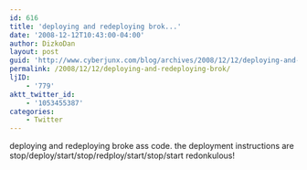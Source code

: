 ```yaml
---
id: 616
title: 'deploying and redeploying brok...'
date: '2008-12-12T10:43:00-04:00'
author: DizkoDan
layout: post
guid: 'http://www.cyberjunx.com/blog/archives/2008/12/12/deploying-and-redeploying-brok/'
permalink: /2008/12/12/deploying-and-redeploying-brok/
ljID:
    - '779'
aktt_twitter_id:
    - '1053455387'
categories:
    - Twitter
---
```


deploying and redeploying broke ass code. the deployment instructions are stop/deploy/start/stop/redploy/start/stop/start redonkulous!